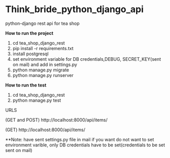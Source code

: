 # Think_bride_python_django_api

python-django rest api for tea shop

**How to run the project**

1) cd tea_shop_django_rest
2) pip install -r requirements.txt
3) install postgresql
4) set environment variable for DB credentials,DEBUG, SECRET_KEY(sent on mail) and add in settings.py
5) python manage.py migrate
6) python manage.py runserver

**How to run the test**

1) cd tea_shop_django_rest
2) python manage.py test

URLS

(GET and POST) http://localhost:8000/api/items/

(GET) http://localhost:8000/api/items/<pk>
  
  **Note: have sent settings.py file in mail if you want do not want to set environment varible, only DB credentials have to be set(credentials to be set sent on mail)
